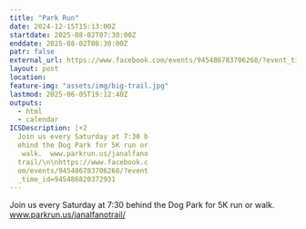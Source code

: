 ```yaml
---
title: "Park Run"
date: 2024-12-15T15:13:00Z
startdate: 2025-08-02T07:30:00Z
enddate: 2025-08-02T08:30:00Z
patr: false
external_url: https://www.facebook.com/events/945486783706268/?event_time_id=945486820372931
layout: post
location: 
feature-img: "assets/img/big-trail.jpg"
lastmod: 2025-06-05T19:12:40Z
outputs:
  - html
  - calendar
ICSDescription: |+2
  Join us every Saturday at 7:30 b  ehind the Dog Park for 5K run or   walk.  www.parkrun.us/janalfano  trail/\n\nhttps://www.facebook.c  om/events/945486783706268/?event  _time_id=945486820372931
---
```


Join us every Saturday at 7&#58;30 behind the Dog Park for 5K run or walk.  www.parkrun.us/janalfanotrail/<br>
  <br>
  
